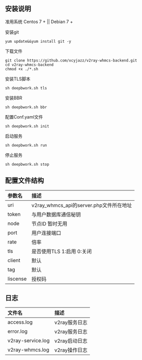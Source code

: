## 安装说明
准用系统 Centos 7 + || Debian 7 + 

安装git
```
yum update&&yum install git -y
```

下载文件
```
git clone https://github.com/xcyjazz/v2ray-whmcs-backend.git  
cd v2ray-whmcs-backend  
chmod +x ./*.sh
```

安装TLS脚本
```
sh deepbwork.sh tls
```

安装BBR
```
sh deepbwork.sh bbr
```

配置Conf.yaml文件
```
sh deepbwork.sh init
```

启动服务
```
sh deepbwork.sh run
```

停止服务
```
sh deepbwork.sh stop
```


## 配置文件结构
|参数名|描述|
|:-|:-|
|uri|v2ray_whmcs_api的server.php文件所在地址|
|token|与用户数据库通信秘钥|
|node|节点ID 暂时无用|
|port|用户连接端口|
|rate|倍率|
|tls|是否使用TLS 1:启用 0:关闭|
|client|默认|
|tag|默认|
|liscense|授权码|

## 日志
|文件名|描述|
|:-|:-|
|access.log|v2ray服务日志|
|error.log|v2ray服务日志|
|v2ray-service.log|v2ray启动日志|
|v2ray-whmcs.log|v2ray操作日志|
